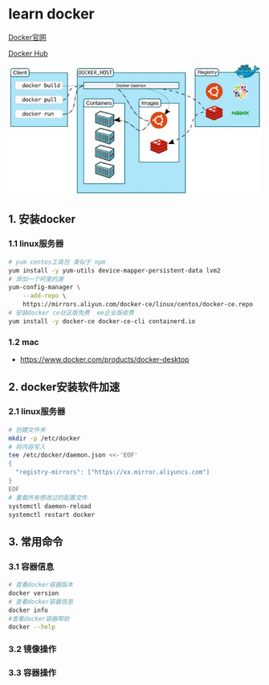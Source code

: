 # learn docker 
[Docker官网](https://www.docker.com)

[Docker Hub](https://hub.docker.com)

![docker](./img/docker-arch.jpg)
## 1. 安装docker
### 1.1 linux服务器
```sh
# yum centos工具包 类似于 npm
yum install -y yum-utils device-mapper-persistent-data lvm2
# 添加一个阿里的源
yum-config-manager \
    --add-repo \
    https://mirrors.aliyun.com/docker-ce/linux/centos/docker-ce.repo
# 安装docker ce社区版免费  ee企业版收费
yum install -y docker-ce docker-ce-cli containerd.io
```
### 1.2 mac
- https://www.docker.com/products/docker-desktop

## 2. docker安装软件加速
### 2.1 linux服务器
```sh
# 创建文件夹
mkdir -p /etc/docker
# 将内容写入
tee /etc/docker/daemon.json <<-'EOF'
{
  "registry-mirrors": ["https://xx.mirror.aliyuncs.com"]
}
EOF
# 重载所有修改过的配置文件
systemctl daemon-reload
systemctl restart docker
```

## 3. 常用命令

### 3.1 容器信息
```sh
# 查看docker容器版本
docker version
# 查看docker容器信息
docker info
#查看docker容器帮助
docker --help
```

### 3.2 镜像操作

### 3.3 容器操作


